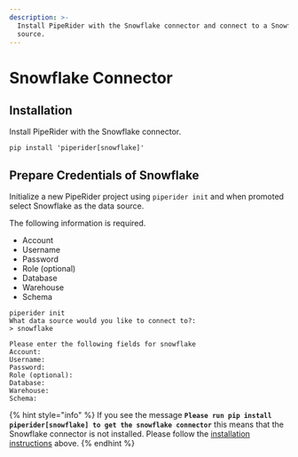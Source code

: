 ```yaml
---
description: >-
  Install PipeRider with the Snowflake connector and connect to a Snowflake data
  source.
---
```


# Snowflake Connector

## Installation

Install PipeRider with the Snowflake connector.

```
pip install 'piperider[snowflake]'
```

## Prepare Credentials of Snowflake

Initialize a new PipeRider project using `piperider init` and when promoted select Snowflake as the data source.

The following information is required.

* Account
* Username
* Password
* Role (optional)
* Database
* Warehouse
* Schema

```shell-session
piperider init
What data source would you like to connect to?:
> snowflake
```

```
Please enter the following fields for snowflake
Account:
Username:
Password:
Role (optional):
Database:
Warehouse:
Schema:
```

{% hint style="info" %}
If you see the message **`Please run pip install piperider[snowflake] to get the snowflake connector`** this means that the Snowflake connector is not installed. Please follow the [installation instructions](snowflake-connector.md#installation) above.
{% endhint %}

